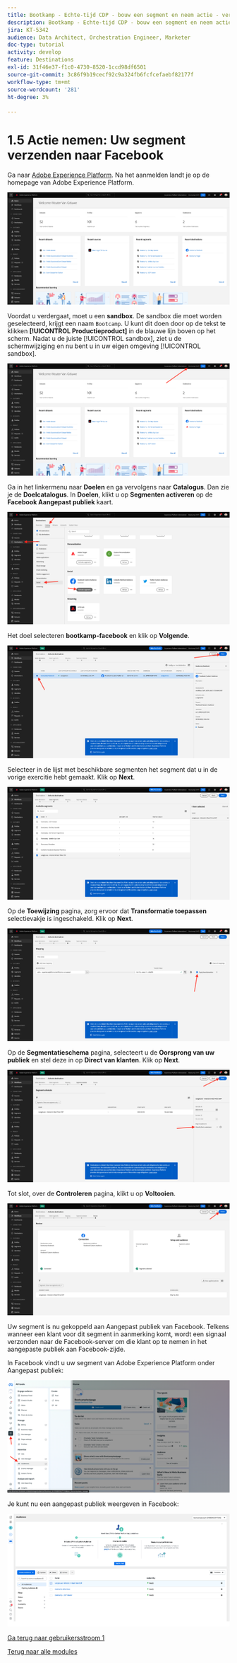 ```yaml
---
title: Bootkamp - Echte-tijd CDP - bouw een segment en neem actie - verzend uw segment naar DV360
description: Bootkamp - Echte-tijd CDP - bouw een segment en neem actie - verzend uw segment naar DV360
jira: KT-5342
audience: Data Architect, Orchestration Engineer, Marketer
doc-type: tutorial
activity: develop
feature: Destinations
exl-id: 31f46e37-f1c0-4730-8520-1ccd98df6501
source-git-commit: 3c86f9b19cecf92c9a324fb6fcfcefaebf82177f
workflow-type: tm+mt
source-wordcount: '281'
ht-degree: 3%

---
```


# 1.5 Actie nemen: Uw segment verzenden naar Facebook

Ga naar [Adobe Experience Platform](https://experience.adobe.com/platform). Na het aanmelden landt je op de homepage van Adobe Experience Platform.

![Gegevensopname](./images/home.png)

Voordat u verdergaat, moet u een **sandbox**. De sandbox die moet worden geselecteerd, krijgt een naam ``Bootcamp``. U kunt dit doen door op de tekst te klikken **[!UICONTROL Productieproduct]** in de blauwe lijn boven op het scherm. Nadat u de juiste [!UICONTROL sandbox], ziet u de schermwijziging en nu bent u in uw eigen omgeving [!UICONTROL sandbox].

![Gegevensopname](./images/sb1.png)

Ga in het linkermenu naar **Doelen** en ga vervolgens naar **Catalogus**. Dan zie je de **Doelcatalogus**. In **Doelen**, klikt u op **Segmenten activeren** op de **Facebook Aangepast publiek** kaart.

![RTCDP](./images/rtcdpgoogleseg.png)

Het doel selecteren **bootkamp-facebook** en klik op **Volgende**.

![RTCDP](./images/rtcdpcreatedest2.png)

Selecteer in de lijst met beschikbare segmenten het segment dat u in de vorige exercitie hebt gemaakt. Klik op **Next**.

![RTCDP](./images/rtcdpcreatedest3.png)

Op de **Toewijzing** pagina, zorg ervoor dat **Transformatie toepassen** selectievakje is ingeschakeld. Klik op **Next**.

![RTCDP](./images/rtcdpcreatedest4a.png)

Op de **Segmentatieschema** pagina, selecteert u de **Oorsprong van uw publiek** en stel deze in op **Direct van klanten**. Klik op **Next**.

![RTCDP](./images/rtcdpcreatedest4.png)

Tot slot, over de **Controleren** pagina, klikt u op **Voltooien**.

![RTCDP](./images/rtcdpcreatedest5.png)

Uw segment is nu gekoppeld aan Aangepast publiek van Facebook. Telkens wanneer een klant voor dit segment in aanmerking komt, wordt een signaal verzonden naar de Facebook-server om die klant op te nemen in het aangepaste publiek aan Facebook-zijde.

In Facebook vindt u uw segment van Adobe Experience Platform onder Aangepast publiek:

![RTCDP](./images/rtcdpcreatedest5b.png)

Je kunt nu een aangepast publiek weergeven in Facebook:

![RTCDP](./images/rtcdpcreatedest5a.png)

[Ga terug naar gebruikersstroom 1](./uc1.md)

[Terug naar alle modules](../../overview.md)
